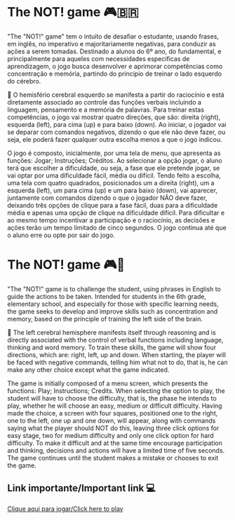# The NOT! game 🎮🇧🇷

 "The "NOT!" game" tem o intuito de desafiar o estudante, usando frases, em inglês, no imperativo e majoritariamente negativas, para conduzir as ações a serem tomadas. Destinado a alunos do 6º ano, do fundamental, e principalmente para aqueles com necessidades especificas de aprendizagem, o jogo busca desenvolver e aprimorar competências como concentração e memória, partindo do princípio de treinar o lado esquerdo do cérebro. 
 
  🧠 O hemisfério cerebral esquerdo se manifesta a partir do raciocínio e está diretamente associado ao controle das funções verbais incluindo a linguagem, pensamento e a memória de palavras. Para treinar estas competências, o jogo vai mostrar quatro direções, que são: direita (right), esquerda (left), para cima (up) e para baixo (down). Ao iniciar, o jogador vai se deparar com comandos negativos, dizendo o que ele não deve fazer, ou seja, ele poderá fazer qualquer outra escolha menos a que o jogo indicou. 

  O jogo é composto, inicialmente, por uma tela de menu, que apresenta as funções: Jogar; Instruções; Créditos. Ao selecionar a opção jogar, o aluno terá que escolher a dificuldade, ou seja, a fase que ele pretende jogar, se vai optar por uma dificuldade fácil, média ou difícil. Tendo feito a escolha, uma tela com quatro quadrados, posicionados um a direita (right), um a esquerda (left), um para cima (up) e um para baixo (down), vai aparecer, juntamente com comandos dizendo o que o jogador NÃO deve fazer, deixando três opções de clique para a fase fácil, duas para a dificuldade média e apenas uma opção de clique na dificuldade difícil. Para dificultar e ao mesmo tempo incentivar a participação e o raciocínio, as decisões e ações terão um tempo limitado de cinco segundos. O jogo continua até que o aluno erre ou opte por sair do jogo.
  
  # The NOT! game 🎮🗽
  
  "The "NOT!" game is to challenge the student, using phrases in English to guide the actions to be taken. Intended for students in the 6th grade, elementary school, and especially for those with specific learning needs, the game seeks to develop and improve skills such as concentration and memory, based on the principle of training the left side of the brain. 
  
  🧠 The left cerebral hemisphere manifests itself through reasoning and is directly associated with the control of verbal functions including language, thinking and word memory. To train these skills, the game will show four directions, which are: right, left, up and down. When starting, the player will be faced with negative commands, telling him what not to do, that is, he can make any other choice except what the game indicated.

  The game is initially composed of a menu screen, which presents the functions: Play; Instructions; Credits. When selecting the option to play, the student will have to choose the difficulty, that is, the phase he intends to play, whether he will choose an easy, medium or difficult difficulty. Having made the choice, a screen with four squares, positioned one to the right, one to the left, one up and one down, will appear, along with commands saying what the player should NOT do this, leaving three click options for easy stage, two for medium difficulty and only one click option for hard difficulty. To make it difficult and at the same time encourage participation and thinking, decisions and actions will have a limited time of five seconds. The game continues until the student makes a mistake or chooses to exit the game.

## Link importante/Important link 💻
[Clique aqui para jogar/Click here to play](https://editor.p5js.org/marianalimajanuario/full/OgtuLcsec)

